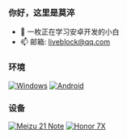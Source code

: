 ### 你好，这里是莫淬
- 🌱 一枚正在学习安卓开发的小白
- 📫 邮箱: liveblock@qq.com

### 环境
[![Windows](https://img.shields.io/badge/Windows-00BBFF?style=flat-square&logo=Windows&logoColor=FFFFFF&labelColor=00BBFF)](https://www.microsoft.com/windows10)
[![Android](https://img.shields.io/badge/Android-00C000?style=flat-square&logo=android&logoColor=FFFFFF&labelColor=00C000)](https://www.android.com/android-14/)

### 设备
[![Meizu 21 Note](https://img.shields.io/badge/Meizu%2021%20Note-F0F0F0?style=flat-square&logo=meizu)](https://m.meizu.com/21note/summary)
[![Honor 7X](https://img.shields.io/badge/Honor%207X-000000?style=flat-square&logo=huawei&logoColor=red&labelColor=)](https://detail.zol.com.cn/1184/1183521/param.shtml)
